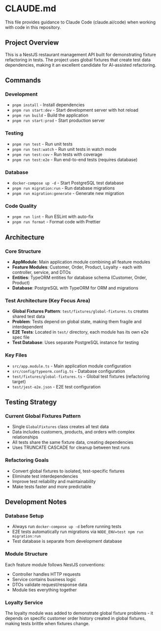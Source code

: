 # CLAUDE.md

This file provides guidance to Claude Code (claude.ai/code) when working with code in this repository.

## Project Overview

This is a NestJS restaurant management API built for demonstrating fixture refactoring in tests. The project uses global fixtures that create test data dependencies, making it an excellent candidate for AI-assisted refactoring.

## Commands

### Development
- `pnpm install` - Install dependencies
- `pnpm run start:dev` - Start development server with hot reload
- `pnpm run build` - Build the application
- `pnpm run start:prod` - Start production server

### Testing
- `pnpm run test` - Run unit tests
- `pnpm run test:watch` - Run unit tests in watch mode
- `pnpm run test:cov` - Run tests with coverage
- `pnpm run test:e2e` - Run end-to-end tests (requires database)

### Database
- `docker-compose up -d` - Start PostgreSQL test database
- `pnpm run migration:run` - Run database migrations
- `pnpm run migration:generate` - Generate new migration

### Code Quality
- `pnpm run lint` - Run ESLint with auto-fix
- `pnpm run format` - Format code with Prettier

## Architecture

### Core Structure
- **AppModule**: Main application module combining all feature modules
- **Feature Modules**: Customer, Order, Product, Loyalty - each with controller, service, and DTOs
- **Entities**: TypeORM entities for database schema (Customer, Order, Product)
- **Database**: PostgreSQL with TypeORM for ORM and migrations

### Test Architecture (Key Focus Area)
- **Global Fixtures Pattern**: `test/fixtures/global-fixtures.ts` creates shared test data
- **Problem**: Tests depend on global state, making them fragile and interdependent
- **E2E Tests**: Located in `test/` directory, each module has its own e2e spec file
- **Test Database**: Uses separate PostgreSQL instance for testing

### Key Files
- `src/app.module.ts` - Main application module configuration
- `src/config/typeorm.config.ts` - Database configuration
- `test/fixtures/global-fixtures.ts` - Global test fixtures (refactoring target)
- `test/jest-e2e.json` - E2E test configuration

## Testing Strategy

### Current Global Fixtures Pattern
- Single `GlobalFixtures` class creates all test data
- Data includes customers, products, and orders with complex relationships
- All tests share the same fixture data, creating dependencies
- Uses TRUNCATE CASCADE for cleanup between test runs

### Refactoring Goals
- Convert global fixtures to isolated, test-specific fixtures
- Eliminate test interdependencies
- Improve test reliability and maintainability
- Make tests faster and more predictable

## Development Notes

### Database Setup
- Always run `docker-compose up -d` before running tests
- E2E tests automatically run migrations via `NODE_ENV=test npm run migration:run`
- Test database is separate from development database

### Module Structure
Each feature module follows NestJS conventions:
- Controller handles HTTP requests
- Service contains business logic
- DTOs validate request/response data
- Module ties everything together

### Loyalty Service
The loyalty module was added to demonstrate global fixture problems - it depends on specific customer order history created in global fixtures, making tests brittle when fixtures change.